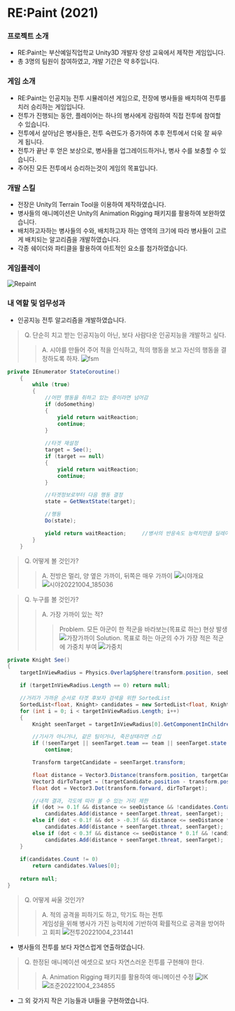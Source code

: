 # RE:Paint (2021)

### 프로젝트 소개
- RE:Paint는 부산예일직업학교 Unity3D 개발자 양성 교육에서 제작한 게임입니다.
- 총 3명의 팀원이 참여하였고, 개발 기간은 약 8주입니다.


### 게임 소개
- RE:Paint는 인공지능 전투 시뮬레이션 게임으로, 전장에 병사들을 배치하여 전투를 치러 승리하는 게임입니다.
- 전투가 진행되는 동안, 플레이어는 하나의 병사에게 강림하여 직접 전투에 참여할 수 있습니다.
- 전투에서 살아남은 병사들은, 전투 숙련도가 증가하여 추후 전투에서 더욱 잘 싸우게 됩니다.
- 전투가 끝난 후 얻은 보상으로, 병사들을 업그레이드하거나, 병사 수를 보충할 수 있습니다.
- 주어진 모든 전투에서 승리하는것이 게임의 목표입니다.


### 개발 스킬
- 전장은 Unity의 Terrain Tool을 이용하여 제작하였습니다.
- 병사들의 애니메이션은 Unity의 Animation Rigging 패키지를 활용하여 보완하였습니다.
- 배치하고자하는 병사들의 수와, 배치하고자 하는 영역의 크기에 따라 병사들이 고르게 배치되는 알고리즘을 개발하였습니다.
- 각종 쉐이더와 파티클을 활용하여 아트적인 요소를 첨가하였습니다.


### 게임플레이
![Repaint](https://user-images.githubusercontent.com/70570420/179783011-9abcf480-4b00-4720-b44e-0563d59ebbda.png)


### 내 역할 및 업무성과
- 인공지능 전투 알고리즘을 개발하였습니다.
> Q. 단순히 치고 받는 인공지능이 아닌, 보다 사람다운 인공지능을 개발하고 싶다.
> > A. 시야를 만들어 주어 적을 인식하고, 적의 행동을 보고 자신의 행동을 결정하도록 하자.
![fsm](https://user-images.githubusercontent.com/70570420/193786086-cb37a826-4c34-42e1-831d-c942af48a923.PNG)
```C#
private IEnumerator StateCoroutine()
    {
        while (true)
        {
            //어떤 행동을 취하고 있는 중이라면 넘어감
            if (doSomething)
            {
                yield return waitReaction;
                continue;
            }
            
            //타겟 재설정
            target = See();
            if (target == null)
            {
                yield return waitReaction;
                continue;
            }

            //타겟정보로부터 다음 행동 결정
            state = GetNextState(target);

            //행동
            Do(state);

            yield return waitReaction;     //병사의 반응속도 능력치만큼 딜레이
        }
    }
```

> Q. 어떻게 볼 것인가?
> > A. 전방은 멀리, 양 옆은 가까이, 뒤쪽은 매우 가까이
![시야개요](https://user-images.githubusercontent.com/70570420/193786134-58c57d89-a493-4038-b2a5-bdc195cf3035.PNG)
![시야20221004_185036](https://user-images.githubusercontent.com/70570420/193789843-e79a3e35-b570-4e1e-8188-b9e7fc7f9a80.gif)

> Q. 누구를 볼 것인가?
> > A. 가장 가까이 있는 적?
> > > Problem. 모든 아군이 한 적군을 바라보는(목표로 하는) 현상 발생
![가장가까이](https://user-images.githubusercontent.com/70570420/193830019-d1157629-a0e3-4663-9e9a-d7cd4dab19f8.gif)
> > > Solution. 목표로 하는 아군의 수가 가장 적은 적군에 가중치 부여
![가중치](https://user-images.githubusercontent.com/70570420/193830069-d29e3144-7a49-479b-9586-c5431cfbacd3.gif)
```C#
private Knight See()
{
    targetInViewRadius = Physics.OverlapSphere(transform.position, seeDistance, layerMask);

    if (targetInViewRadius.Length == 0) return null;

    //거리가 가까운 순서로 타겟 후보자 검색을 위한 SortedList
    SortedList<float, Knight> candidates = new SortedList<float, Knight>();
    for (int i = 0; i < targetInViewRadius.Length; i++)
    {
        Knight seenTarget = targetInViewRadius[0].GetComponentInChildren<Knight>();

        //기사가 아니거나, 같은 팀이거나, 죽은상태라면 스킵
        if (!seenTarget || seenTarget.team == team || seenTarget.state == EAIState.Defend)
            continue;

        Transform targetCandidate = seenTarget.transform;

        float distance = Vector3.Distance(transform.position, targetCandidate.position);
        Vector3 dirToTarget = (targetCandidate.position - transform.position).normalized;
        float dot = Vector3.Dot(transform.forward, dirToTarget);

        //내적 결과, 각도에 따라 볼 수 있는 거리 제한
        if (dot >= 0.1f && distance <= seeDistance && !candidates.ContainsKey(distance + seenTarget.threat))
            candidates.Add(distance + seenTarget.threat, seenTarget);
        else if (dot < 0.1f && dot > -0.3f && distance <= seeDistance * 0.3f && !candidates.ContainsKey(distance + seenTarget.threat))
            candidates.Add(distance + seenTarget.threat, seenTarget);
        else if (dot < 0.3f && distance <= seeDistance * 0.1f && !candidates.ContainsKey(distance + seenTarget.threat))
            candidates.Add(distance + seenTarget.threat, seenTarget);
    }
    
    if(candidates.Count != 0)
        return candidates.Values[0];
    
    return null;
}
```



> Q. 어떻게 싸울 것인가?
> > A. 적의 공격을 피하기도 하고, 막기도 하는 전투  
> >      게임성을 위해 병사가 가진 능력치에 기반하여 확률적으로 공격을 방어하고 회피
![전투20221004_231441](https://user-images.githubusercontent.com/70570420/193843149-7a63e814-3c2a-4a7e-bd16-cf1b5745ec7d.gif)

- 병사들의 전투를 보다 자연스럽게 연출하였습니다.
> Q. 한정된 애니메이션 에셋으로 보다 자연스러운 전투를 구현해야 한다.
> > A. Animation Rigging 패키지를 활용하여 애니메이션 수정
![IK](https://user-images.githubusercontent.com/70570420/193847650-8feb1c79-c20f-4874-8702-d5067134de83.png)
![조준20221004_234855](https://user-images.githubusercontent.com/70570420/193851727-f8decb90-9d4f-4bc2-83dc-e72d574213a1.gif)

- 그 외 갖가지 작은 기능들과 UI들을 구현하였습니다.



